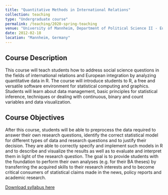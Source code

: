 ```yaml
---
title: "Quantitative Methods in International Relations"
collection: teaching
type: "Undergraduate course"
permalink: /teaching/2020-spring-teaching
venue: "University of Mannheim, Department of Political Science II - European Politics"
date: 2012-02-18
location: "Mannheim, Germany"
---
```



## Course Description


This course will teach students how to address social science questions in the fields of international relations and European integration by analyzing quantitative data in R. The course will introduce students to R, a free and versatile software environment for statistical computing and graphics. Students will learn about data management, basic principles for statistical inference, techniques or dealing with continuous, binary and count variables and data visualization.


## Course Objectives


After this course, students will be able to preprocess the data required to answer their own research questions, identify the correct statistical model for different types of data and research questions and to justify their decision. They are able to correctly specify and implement such models in R and to describe and visualize the results as well as to evaluate and interpret them in light of the research question. The goal is to provide students with the foundation to perform their own analyses (e.g. for their BA theses) by transferring the acquired skills to their research interests and to become critical consumers of statistical claims made in the news, policy reports and academic research.


[Download syllabus here](http://davidweyrauch.github.io/files/2020-spring-teaching.pdf)
